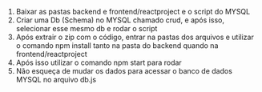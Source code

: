 1. Baixar as pastas backend e frontend/reactproject e o script do MYSQL
2. Criar uma Db (Schema) no MYSQL chamado crud, e após isso, selecionar esse mesmo db e rodar o script
4. Após extrair o zip com o código, entrar na pastas dos arquivos e utilizar o comando npm install tanto na pasta do backend quando na frontend/reactproject
5. Após isso utilizar o comando npm start para rodar
6. Não esqueça de mudar os dados para acessar o banco de dados MYSQL no arquivo db.js



